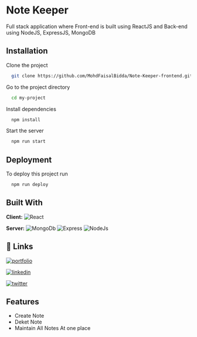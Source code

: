 
# Note Keeper

Full stack application where Front-end is built using ReactJS and Back-end using NodeJS, ExpressJS, MongoDB


## Installation

Clone the project

```bash
  git clone https://github.com/MohdFaisalBidda/Note-Keeper-frontend.git
```

Go to the project directory

```bash
  cd my-project
```

Install dependencies

```bash
  npm install
```

Start the server

```bash
  npm run start
```


## Deployment

To deploy this project run

```bash
  npm run deploy
```


## Built With

**Client:** ![React](https://img.shields.io/badge/React-black?style=for-the-badge)

**Server:** ![MongoDb](https://img.shields.io/badge/MongoDb-black?style=for-the-badge)  ![Express](https://img.shields.io/badge/Express-black?style=for-the-badge)  ![NodeJs](https://img.shields.io/badge/NodeJs-black?style=for-the-badge)

## 🔗 Links
[![portfolio](https://img.shields.io/badge/my_portfolio-000?style=for-the-badge&logo=ko-fi&logoColor=white)](https://mohdfaisalbidda.github.io/)

[![linkedin](https://img.shields.io/badge/linkedin-0A66C2?style=for-the-badge&logo=linkedin&logoColor=white)](https://www.linkedin.com/in/mohd-faisal-bidda)

[![twitter](https://img.shields.io/badge/twitter-1DA1F2?style=for-the-badge&logo=twitter&logoColor=white)](https://twitter.com/FaisalBidda)


## Features

- Create Note
- Deket Note
- Maintain All Notes At one place

